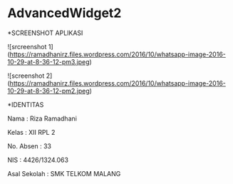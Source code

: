 # AdvancedWidget2

*SCREENSHOT APLIKASI

![srcreenshot 1] (https://ramadhanirz.files.wordpress.com/2016/10/whatsapp-image-2016-10-29-at-8-36-12-pm3.jpeg)

![screenshot 2] (https://ramadhanirz.files.wordpress.com/2016/10/whatsapp-image-2016-10-29-at-8-36-12-pm2.jpeg)


*IDENTITAS

<p> Nama : Riza Ramadhani
<p> Kelas : XII RPL 2
<p> No. Absen : 33
<p> NIS : 4426/1324.063
<p> Asal Sekolah : SMK TELKOM MALANG
